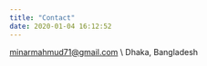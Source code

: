 ```yaml
---
title: "Contact"
date: 2020-01-04 16:12:52
---
```


<i class="fas fa-envelope right-margined"></i>minarmahmud71@gmail.com
\\
<i class="fas fa-map-marker-alt right-margined"></i>Dhaka, Bangladesh
